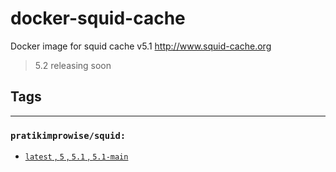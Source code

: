 # docker-squid-cache

Docker image for squid cache v5.1 <http://www.squid-cache.org>

> 5.2 releasing soon

## Tags

---

### `pratikimprowise/squid:`

- [`latest` , `5` , `5.1` , `5.1-main`](https://hub.docker.com/r/pratikimprowise/squid/tags?page=1&ordering=last_updated&name=5)
